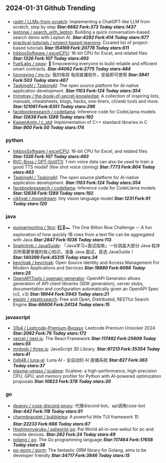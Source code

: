## 2024-01-31 Github Trending

### 
* [rasbt / LLMs-from-scratch](https://github.com/rasbt/LLMs-from-scratch): Implementing a ChatGPT-like LLM from scratch, step by step ***Star:6682 Fork:373 Today stars:1437***
* [leptonai / search_with_lepton](https://github.com/leptonai/search_with_lepton): Building a quick conversation-based search demo with Lepton AI. ***Star:4292 Fork:414 Today stars:977***
* [practical-tutorials / project-based-learning](https://github.com/practical-tutorials/project-based-learning): Curated list of project-based tutorials ***Star:154169 Fork:20778 Today stars:611***
* [InkboxSoftware / excelCPU](https://github.com/InkboxSoftware/excelCPU): 16-bit CPU for Excel, and related files ***Star:1326 Fork:107 Today stars:493***
* [FuelLabs / sway](https://github.com/FuelLabs/sway): 🌴 Empowering everyone to build reliable and efficient smart contracts. ***Star:44062 Fork:2775 Today stars:484***
* [lizongying / my-tv](https://github.com/lizongying/my-tv): 我的电视 电视直播软件，安装即可使用 ***Star:3841 Fork:503 Today stars:467***
* [TaskingAI / TaskingAI](https://github.com/TaskingAI/TaskingAI): The open source platform for AI-native application development. ***Star:1103 Fork:124 Today stars:354***
* [trimstray / the-book-of-secret-knowledge](https://github.com/trimstray/the-book-of-secret-knowledge): A collection of inspiring lists, manuals, cheatsheets, blogs, hacks, one-liners, cli/web tools and more. ***Star:121081 Fork:8351 Today stars:296***
* [facebookresearch / codellama](https://github.com/facebookresearch/codellama): Inference code for CodeLlama models ***Star:12638 Fork:1289 Today stars:192***
* [KaisenAmin / c_std](https://github.com/KaisenAmin/c_std): Implementation of C++ standard libraries in C ***Star:900 Fork:50 Today stars:174***

### python
* [InkboxSoftware / excelCPU](https://github.com/InkboxSoftware/excelCPU): 16-bit CPU for Excel, and related files ***Star:1326 Fork:107 Today stars:493***
* [RVC-Boss / GPT-SoVITS](https://github.com/RVC-Boss/GPT-SoVITS): 1 min voice data can also be used to train a good TTS model! (few shot voice cloning) ***Star:7773 Fork:804 Today stars:463***
* [TaskingAI / TaskingAI](https://github.com/TaskingAI/TaskingAI): The open source platform for AI-native application development. ***Star:1103 Fork:124 Today stars:354***
* [facebookresearch / codellama](https://github.com/facebookresearch/codellama): Inference code for CodeLlama models ***Star:12638 Fork:1289 Today stars:192***
* [vikhyat / moondream](https://github.com/vikhyat/moondream): tiny vision language model ***Star:1231 Fork:91 Today stars:120***

### java
* [gunnarmorling / 1brc](https://github.com/gunnarmorling/1brc): 1️⃣🐝🏎️ The One Billion Row Challenge -- A fun exploration of how quickly 1B rows from a text file can be aggregated with Java ***Star:2847 Fork:1036 Today stars:113***
* [Snailclimb / JavaGuide](https://github.com/Snailclimb/JavaGuide): 「Java学习+面试指南」一份涵盖大部分 Java 程序员所需要掌握的核心知识。准备 Java 面试，首选 JavaGuide！ ***Star:140399 Fork:45315 Today stars:34***
* [keycloak / keycloak](https://github.com/keycloak/keycloak): Open Source Identity and Access Management For Modern Applications and Services ***Star:18880 Fork:6066 Today stars:25***
* [OpenAPITools / openapi-generator](https://github.com/OpenAPITools/openapi-generator): OpenAPI Generator allows generation of API client libraries (SDK generation), server stubs, documentation and configuration automatically given an OpenAPI Spec (v2, v3) ***Star:18944 Fork:5943 Today stars:21***
* [elastic / elasticsearch](https://github.com/elastic/elasticsearch): Free and Open, Distributed, RESTful Search Engine ***Star:66606 Fork:24134 Today stars:15***

### javascript
* [31b4 / Leetcode-Premium-Bypass](https://github.com/31b4/Leetcode-Premium-Bypass): Leetcode Premium Unlocker 2024 ***Star:2062 Fork:79 Today stars:172***
* [vercel / next.js](https://github.com/vercel/next.js): The React Framework ***Star:117492 Fork:25609 Today stars:55***
* [mrdoob / three.js](https://github.com/mrdoob/three.js): JavaScript 3D Library. ***Star:97213 Fork:35354 Today stars:41***
* [0x648 / luna-ai](https://github.com/0x648/luna-ai): Luna AI - 全自动的 AI 直播系统 ***Star:827 Fork:363 Today stars:37***
* [plasma-umass / scalene](https://github.com/plasma-umass/scalene): Scalene: a high-performance, high-precision CPU, GPU, and memory profiler for Python with AI-powered optimization proposals ***Star:10823 Fork:378 Today stars:30***

### go
* [deanxv / coze-discord-proxy](https://github.com/deanxv/coze-discord-proxy): 代理discord-bot，api调用coze-bot ***Star:442 Fork:118 Today stars:91***
* [charmbracelet / bubbletea](https://github.com/charmbracelet/bubbletea): A powerful little TUI framework 🏗 ***Star:22233 Fork:666 Today stars:67***
* [Hoshinonyaruko / palworld-go](https://github.com/Hoshinonyaruko/palworld-go): Pal World all-in-one webui for pc and mobile devices. ***Star:282 Fork:24 Today stars:49***
* [golang / go](https://github.com/golang/go): The Go programming language ***Star:117464 Fork:17658 Today stars:38***
* [go-gorm / gorm](https://github.com/go-gorm/gorm): The fantastic ORM library for Golang, aims to be developer friendly ***Star:34717 Fork:3846 Today stars:15***
